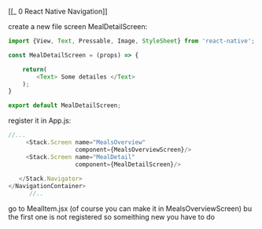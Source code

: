 [[_ 0 React Native Navigation]]

create a new file screen MealDetailScreen:
```jsx
import {View, Text, Pressable, Image, StyleSheet} from 'react-native';

const MealDetailScreen = (props) => {

    return(
        <Text> Some detailes </Text>
    );
}

export default MealDetailScreen;
```

register it in App.js:
```jsx
//...
     <Stack.Screen name="MealsOverview"
                   component={MealsOverviewScreen}/>
     <Stack.Screen name="MealDetail"
                   component={MealDetailScreen}/>
 
   </Stack.Navigator>
</NavigationContainer>
      //..
```

go to MealItem.jsx (of course you can make it in MealsOverviewScreen)
bu the first one is not registered so someithing new you have to do

```jsx


```



